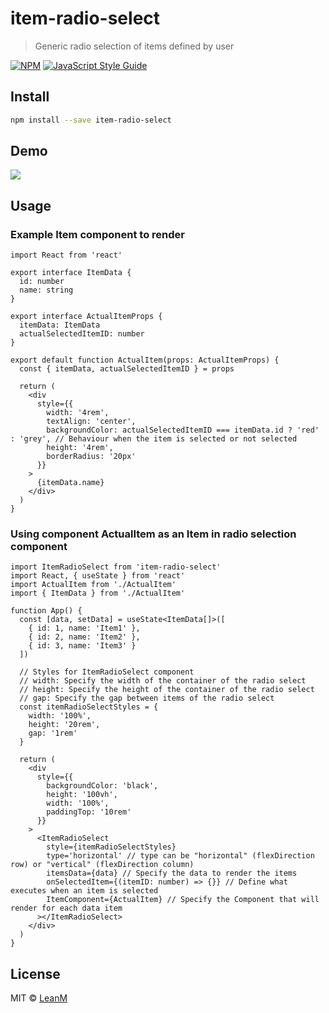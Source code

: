 # item-radio-select

> Generic radio selection of items defined by user

[![NPM](https://img.shields.io/npm/v/item-radio-select.svg)](https://www.npmjs.com/package/item-radio-select) [![JavaScript Style Guide](https://img.shields.io/badge/code_style-standard-brightgreen.svg)](https://standardjs.com)

## Install

```bash
npm install --save item-radio-select
```

## Demo

![](https://github.com/LeanM/item-radio-select/blob/main/item-radio-select.gif)

## Usage

### Example Item component to render

```tsx
import React from 'react'

export interface ItemData {
  id: number
  name: string
}

export interface ActualItemProps {
  itemData: ItemData
  actualSelectedItemID: number
}

export default function ActualItem(props: ActualItemProps) {
  const { itemData, actualSelectedItemID } = props

  return (
    <div
      style={{
        width: '4rem',
        textAlign: 'center',
        backgroundColor: actualSelectedItemID === itemData.id ? 'red' : 'grey', // Behaviour when the item is selected or not selected
        height: '4rem',
        borderRadius: '20px'
      }}
    >
      {itemData.name}
    </div>
  )
}
```

### Using component ActualItem as an Item in radio selection component

```tsx
import ItemRadioSelect from 'item-radio-select'
import React, { useState } from 'react'
import ActualItem from './ActualItem'
import { ItemData } from './ActualItem'

function App() {
  const [data, setData] = useState<ItemData[]>([
    { id: 1, name: 'Item1' },
    { id: 2, name: 'Item2' },
    { id: 3, name: 'Item3' }
  ])

  // Styles for ItemRadioSelect component
  // width: Specify the width of the container of the radio select
  // height: Specify the height of the container of the radio select
  // gap: Specify the gap between items of the radio select
  const itemRadioSelectStyles = {
    width: '100%',
    height: '20rem',
    gap: '1rem'
  }

  return (
    <div
      style={{
        backgroundColor: 'black',
        height: '100vh',
        width: '100%',
        paddingTop: '10rem'
      }}
    >
      <ItemRadioSelect
        style={itemRadioSelectStyles}
        type='horizontal' // type can be "horizontal" (flexDirection row) or "vertical" (flexDirection column)
        itemsData={data} // Specify the data to render the items
        onSelectedItem={(itemID: number) => {}} // Define what executes when an item is selected
        ItemComponent={ActualItem} // Specify the Component that will render for each data item
      ></ItemRadioSelect>
    </div>
  )
}
```

## License

MIT © [LeanM](https://github.com/LeanM)
